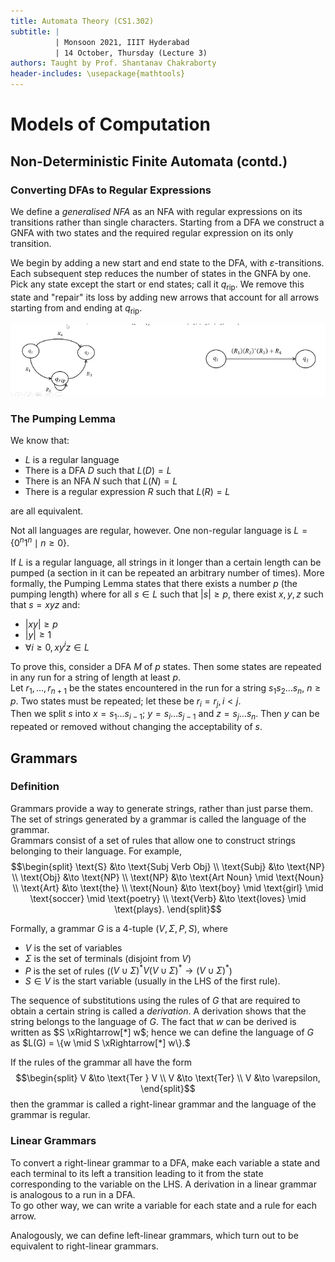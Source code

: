 ```yaml
---
title: Automata Theory (CS1.302)
subtitle: |
          | Monsoon 2021, IIIT Hyderabad
          | 14 October, Thursday (Lecture 3)
authors: Taught by Prof. Shantanav Chakraborty
header-includes: \usepackage{mathtools}
---
```


# Models of Computation
## Non-Deterministic Finite Automata (contd.)
### Converting DFAs to Regular Expressions
We define a *generalised NFA* as an NFA with regular expressions on its transitions rather than single characters. Starting from a DFA we construct a GNFA with two states and the required regular expression on its only transition.  

We begin by adding a new start and end state to the DFA, with $\varepsilon$-transitions. Each subsequent step reduces the number of states in the GNFA by one.  
Pick any state except the start or end states; call it $q_\text{rip}$. We remove this state and "repair" its loss by adding new arrows that account for all arrows starting from and ending at $q_\text{rip}$.

![Repairing the Loss of $q_\text{rip}$](rip.png)  

### The Pumping Lemma
We know that:

* $L$ is a regular language
* There is a DFA $D$ such that $L(D) = L$
* There is an NFA $N$ such that $L(N) = L$
* There is a regular expression $R$ such that $L(R) = L$

are all equivalent.  

Not all languages are regular, however. One non-regular language is $L = \{0^n1^n \mid n \geq 0\}.$  

If $L$ is a regular language, all strings in it longer than a certain length can be pumped (a section in it can be repeated an arbitrary number of times). More formally, the Pumping Lemma states that there exists a number $p$ (the pumping length) where for all $s \in L$ such that $|s| \geq p$, there exist $x, y, z$ such that $s = xyz$ and:

* $|xy| \geq p$
* $|y| \geq 1$
* $\forall i \geq 0, xy^iz \in L$

To prove this, consider a DFA $M$ of $p$ states. Then some states are repeated in any run for a string of length at least $p$.  
Let $r_1, \dots, r_{n+1}$ be the states encountered in the run for a string $s_1s_2\dots s_n$, $n \geq p$. Two states must be repeated; let these be $r_i = r_j, i < j$.  
Then we split $s$ into $x = s_1 \dots s_{i-1}$; $y = s_i \dots s_{j-1}$ and $z = s_j \dots s_n$. Then $y$ can be repeated or removed without changing the acceptability of $s$.

## Grammars
### Definition
Grammars provide a way to generate strings, rather than just parse them. The set of strings generated by a grammar is called the language of the grammar.  
Grammars consist of a set of rules that allow one to construct strings belonging to their language. For example,
$$\begin{split}
\text{S} &\to \text{Subj Verb Obj} \\
\text{Subj} &\to \text{NP} \\
\text{Obj} &\to \text{NP} \\
\text{NP} &\to \text{Art Noun} \mid \text{Noun} \\
\text{Art} &\to \text{the} \\
\text{Noun} &\to \text{boy} \mid \text{girl} \mid \text{soccer} \mid \text{poetry} \\
\text{Verb} &\to \text{loves} \mid \text{plays}. \end{split}$$

Formally, a grammar $G$ is a 4-tuple $(V, \Sigma, P, S)$, where

* $V$ is the set of variables
* $\Sigma$ is the set of terminals (disjoint from $V$)
* $P$ is the set of rules ($(V \cup \Sigma)^* V (V \cup \Sigma)^* \to (V \cup \Sigma)^*$)
* $S \in V$ is the start variable (usually in the LHS of the first rule).

The sequence of substitutions using the rules of $G$ that are required to obtain a certain string is called a *derivation*. A derivation shows that the string belongs to the language of $G$. The fact that $w$ can be derived is written as $S \xRightarrow[*] w$; hence we can define the language of $G$ as $L(G) = \{w \mid S \xRightarrow[*] w\}.$  

If the rules of the grammar all have the form
$$\begin{split}
V &\to \text{Ter } V \\
V &\to \text{Ter} \\
V &\to \varepsilon, \end{split}$$
then the grammar is called a right-linear grammar and the language of the grammar is regular.

### Linear Grammars
To convert a right-linear grammar to a DFA, make each variable a state and each terminal to its left a transition leading to it from the state corresponding to the variable on the LHS. A derivation in a linear grammar is analogous to a run in a DFA.  
To go other way, we can write a variable for each state and a rule for each arrow.  

Analogously, we can define left-linear grammars, which turn out to be equivalent to right-linear grammars.
